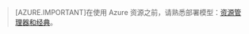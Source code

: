 > [AZURE.IMPORTANT]在使用 Azure 资源之前，请熟悉部署模型：[资源管理器和经典](/documentation/articles/resource-manager-deployment-model)。

<!---HONumber=79-->